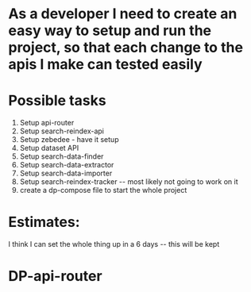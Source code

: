 # As a developer I need to create an easy way to setup and run the project, so that each change to the apis I make can tested easily 

# Possible tasks

1. Setup api-router 
1. Setup search-reindex-api
1. Setup zebedee - have it setup 
1. Setup dataset API
1. Setup search-data-finder 
1. Setup search-data-extractor
1. Setup search-data-importer
1. Setup search-reindex-tracker  -- most likely not going to work on it
1. create a dp-compose file to start the whole project


# Estimates:

I think I can set the whole thing up in a 6 days -- this will be kept 


# DP-api-router

